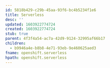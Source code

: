 ```yaml
---
id: 5818b429-c29b-45aa-93f6-bc4b5234f1e6
title: Serverless
desc: ''
updated: 1603922774724
created: 1603922774724
stub: true
parent: 4f3f4a54-ac7a-42d9-9124-32995af66b17
children:
  - b9946a4e-b8b8-4e71-93eb-9e460625aed3
fname: openshift.serverless
hpath: openshift.serverless
---
```



